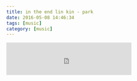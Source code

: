 ```yaml
---
title: in the end lin kin - park
date: 2016-05-08 14:46:34
tags: [music]
category: [music]
---
```


<iframe frameborder="no" border="0" marginwidth="0" marginheight="0" width=330 height=86 src="http://music.163.com/outchain/player?type=2&id=4153632&auto=0&height=66"></iframe>